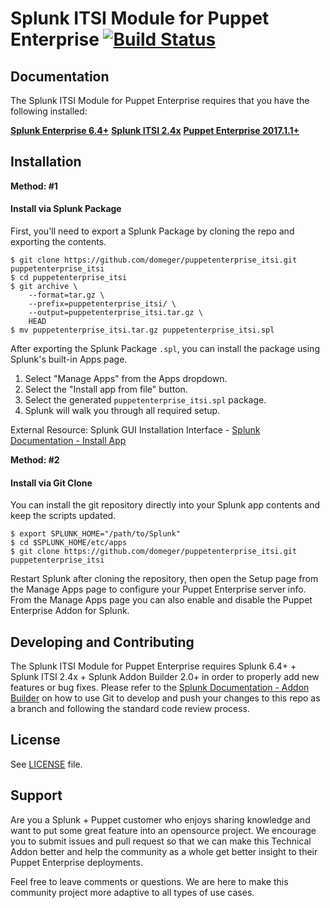 Splunk ITSI Module for Puppet Enterprise
[![Build Status](https://travis-ci.org/domeger/SplunkTAforPuppetEnterprise.svg?branch=master)](https://travis-ci.org/domeger/SplunkTAforPuppetEnterprise)
======

Documentation
-------------
The Splunk ITSI Module for Puppet Enterprise requires that you have the following installed:

[**Splunk Enterprise 6.4+**](https://www.spunk.com)
[**Splunk ITSI 2.4x**](https://www.spunk.com)
[**Puppet Enterprise 2017.1.1+**](https://www.puppet.com)


Installation
------------

**Method: #1**

#### Install via Splunk Package

First, you'll need to export a Splunk Package by cloning the repo and exporting
the contents.

```
$ git clone https://github.com/domeger/puppetenterprise_itsi.git puppetenterprise_itsi
$ cd puppetenterprise_itsi
$ git archive \
    --format=tar.gz \
    --prefix=puppetenterprise_itsi/ \
    --output=puppetenterprise_itsi.tar.gz \
    HEAD
$ mv puppetenterprise_itsi.tar.gz puppetenterprise_itsi.spl
```

After exporting the Splunk Package `.spl`, you can install the package using
Splunk's built-in Apps page.

1. Select "Manage Apps" from the Apps dropdown.
1. Select the "Install app from file" button.
1. Select the generated `puppetenterprise_itsi.spl` package.
1. Splunk will walk you through all required setup.

External Resource: Splunk GUI Installation Interface - [Splunk Documentation - Install App](https://docs.splunk.com/Documentation/AddOns/released/Overview/Distributedinstall "Splunk Docs")


**Method: #2**

#### Install via Git Clone

You can install the git repository directly into your Splunk app contents and
keep the scripts updated.

```
$ export SPLUNK_HOME="/path/to/Splunk"
$ cd $SPLUNK_HOME/etc/apps
$ git clone https://github.com/domeger/puppetenterprise_itsi.git puppetenterprise_itsi
```

Restart Splunk after cloning the repository, then open the Setup page from the
Manage Apps page to configure your Puppet Enterprise server info. From the Manage Apps page
you can also enable and disable the Puppet Enterprise Addon for Splunk.


Developing and Contributing
---------------------------
The Splunk ITSI Module for Puppet Enterprise requires Splunk 6.4+ + Splunk ITSI 2.4x + Splunk Addon Builder 2.0+ in order to properly add new features or bug fixes. Please refer to the [Splunk Documentation - Addon Builder](https://docs.splunk.com/Documentation/AddonBuilder/2.2.0/UserGuide/Importandexport) on how to use Git to develop and push your changes to this repo as a branch and following the standard code review process. 

License
-------

See [LICENSE](LICENSE) file.

Support
-------

Are you a Splunk + Puppet customer who enjoys sharing knowledge and want to put some great feature into an opensource project. We encourage you to submit issues and pull request so that we can make this Technical Addon better and help the community as a whole get better insight to their Puppet Enterprise deployments.

Feel free to leave comments or questions. We are here to make this community project more adaptive to all types of use cases.
